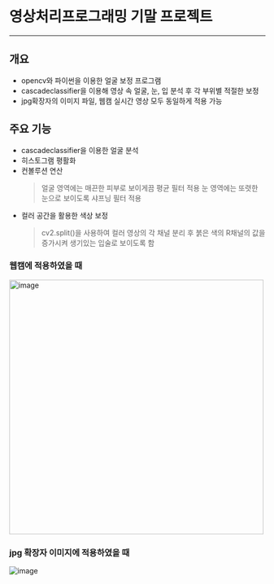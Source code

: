 # 영상처리프로그래밍 기말 프로젝트
---------------------------

## 개요
- opencv와 파이썬을 이용한 얼굴 보정 프로그램
- cascadeclassifier을 이용해 영상 속 얼굴, 눈, 입 분석 후 각 부위별 적절한 보정
- jpg확장자의 이미지 파일, 웹캠 실시간 영상 모두 동일하게 적용 가능


## 주요 기능
- cascadeclassifier을 이용한 얼굴 분석
- 히스토그램 평활화
- 컨볼루션 연산
  > 얼굴 영역에는 매끈한 피부로 보이게끔 평균 필터 적용
  > 눈 영역에는 또렷한 눈으로 보이도록 샤프닝 필터 적용
- 컬러 공간을 활용한 색상 보정
  > cv2.split()을 사용하여 컬러 영상의 각 채널 분리 후 붉은 색의 R채널의 값을 증가시켜 생기있는 입술로 보이도록 함


### 웹캠에 적용하였을 때
<img width="500" alt="image" src="https://github.com/azzbc7819/imageprocessing_termProject/assets/80818761/b9f749c7-861d-4f79-9da8-52ae4ff5d570">

### jpg 확장자 이미지에 적용하였을 때
![image](https://github.com/azzbc7819/imageprocessing_termProject/assets/80818761/eea54b92-dd1b-4888-a603-a5d44226bbe1)


